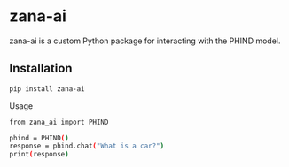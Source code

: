 # zana-ai

zana-ai is a custom Python package for interacting with the PHIND model.

## Installation

```bash
pip install zana-ai
```
 Usage
```bash
from zana_ai import PHIND

phind = PHIND()
response = phind.chat("What is a car?")
print(response)
```